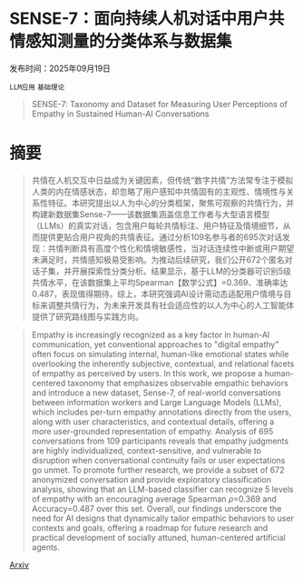 # SENSE-7：面向持续人机对话中用户共情感知测量的分类体系与数据集

发布时间：2025年09月19日

`LLM应用` `基础理论`

> SENSE-7: Taxonomy and Dataset for Measuring User Perceptions of Empathy in Sustained Human-AI Conversations

# 摘要

> 共情在人机交互中日益成为关键因素，但传统“数字共情”方法常专注于模拟人类的内在情感状态，却忽略了用户感知中共情固有的主观性、情境性与关系性特征。本研究提出以人为中心的分类框架，聚焦可观察的共情行为，并构建新数据集Sense-7——该数据集涵盖信息工作者与大型语言模型（LLMs）的真实对话，包含用户每轮共情标注、用户特征及情境细节，从而提供更贴合用户视角的共情表征。通过分析109名参与者的695次对话发现：共情判断具有高度个性化和情境敏感性，当对话连续性中断或用户期望未满足时，共情感知极易受影响。为推动后续研究，我们公开672个匿名对话子集，并开展探索性分类分析。结果显示，基于LLM的分类器可识别5级共情水平，在该数据集上平均Spearman【数学公式】=0.369、准确率达0.487，表现值得期待。综上，本研究强调AI设计需动态适配用户情境与目标来调整共情行为，为未来开发具有社会适应性的以人为中心的人工智能体提供了研究路线图与实践方向。

> Empathy is increasingly recognized as a key factor in human-AI communication, yet conventional approaches to "digital empathy" often focus on simulating internal, human-like emotional states while overlooking the inherently subjective, contextual, and relational facets of empathy as perceived by users. In this work, we propose a human-centered taxonomy that emphasizes observable empathic behaviors and introduce a new dataset, Sense-7, of real-world conversations between information workers and Large Language Models (LLMs), which includes per-turn empathy annotations directly from the users, along with user characteristics, and contextual details, offering a more user-grounded representation of empathy. Analysis of 695 conversations from 109 participants reveals that empathy judgments are highly individualized, context-sensitive, and vulnerable to disruption when conversational continuity fails or user expectations go unmet. To promote further research, we provide a subset of 672 anonymized conversation and provide exploratory classification analysis, showing that an LLM-based classifier can recognize 5 levels of empathy with an encouraging average Spearman $ρ$=0.369 and Accuracy=0.487 over this set. Overall, our findings underscore the need for AI designs that dynamically tailor empathic behaviors to user contexts and goals, offering a roadmap for future research and practical development of socially attuned, human-centered artificial agents.

[Arxiv](https://arxiv.org/abs/2509.16437)